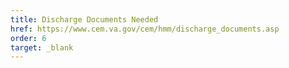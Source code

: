 ```yaml
---
title: Discharge Documents Needed
href: https://www.cem.va.gov/cem/hmm/discharge_documents.asp
order: 6
target: _blank
---
```

